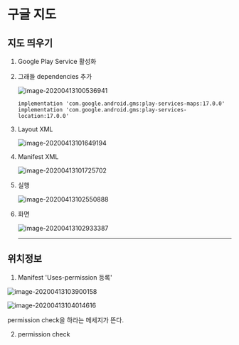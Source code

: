 # 구글 지도

## 지도 띄우기

1. Google Play Service 활성화

2. 그래들 dependencies 추가

   ![image-20200413100536941](C:\Users\JYHwang\AppData\Roaming\Typora\typora-user-images\image-20200413100536941.png)

   ```
   implementation 'com.google.android.gms:play-services-maps:17.0.0'
   implementation 'com.google.android.gms:play-services-location:17.0.0'
   ```

   

3. Layout XML

   ![image-20200413101649194](C:\Users\JYHwang\AppData\Roaming\Typora\typora-user-images\image-20200413101649194.png)

4. Manifest XML

   ![image-20200413101725702](C:\Users\JYHwang\AppData\Roaming\Typora\typora-user-images\image-20200413101725702.png)

5. 실행

   ![image-20200413102550888](C:\Users\JYHwang\AppData\Roaming\Typora\typora-user-images\image-20200413102550888.png)

6. 화면

   ![image-20200413102933387](C:\Users\JYHwang\AppData\Roaming\Typora\typora-user-images\image-20200413102933387.png)

   ---
## 위치정보

   1. Manifest 'Uses-permission 등록'

![image-20200413103900158](C:\Users\JYHwang\AppData\Roaming\Typora\typora-user-images\image-20200413103900158.png)

![image-20200413104014616](C:\Users\JYHwang\AppData\Roaming\Typora\typora-user-images\image-20200413104014616.png)

permission check을 하라는 메세지가 뜬다.

2. permission check

   